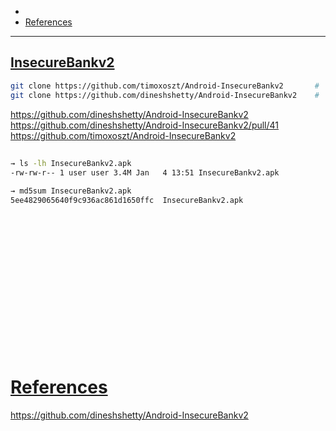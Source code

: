 - 
- [References](#references)

-------------------------------------------

## [InsecureBankv2]()
```sh
git clone https://github.com/timoxoszt/Android-InsecureBankv2       #  👈 PR with Docker; use this
git clone https://github.com/dineshshetty/Android-InsecureBankv2    #  👈 Original without Docker
```

https://github.com/dineshshetty/Android-InsecureBankv2
https://github.com/dineshshetty/Android-InsecureBankv2/pull/41
https://github.com/timoxoszt/Android-InsecureBankv2

## 
```sh
→ ls -lh InsecureBankv2.apk 
-rw-rw-r-- 1 user user 3.4M Jan   4 13:51 InsecureBankv2.apk

→ md5sum InsecureBankv2.apk 
5ee4829065640f9c936ac861d1650ffc  InsecureBankv2.apk
```

## 
```sh

```

## 
```sh

```

## 
```sh

```

## 
```sh

```

## 
```sh

```

## 
```sh

```

## 
```sh

```

## 
```sh

```

# [References](#references-1)

https://github.com/dineshshetty/Android-InsecureBankv2